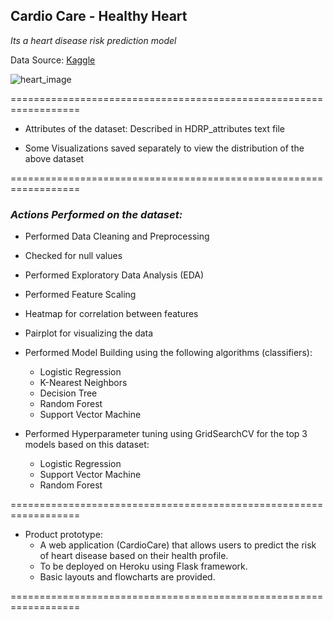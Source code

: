 ## Cardio Care - Healthy Heart

*Its a heart disease risk prediction model*

Data Source: [Kaggle](https://www.kaggle.com/datasets/fedesoriano/heart-failure-prediction)

![heart_image](https://encrypted-tbn0.gstatic.com/images?q=tbn:ANd9GcSsHT9SDi06Zxct77u4FeQuE3188ywi9xH9jg&usqp=CAU)

==================================================================

* Attributes of the dataset: Described in HDRP_attributes text file

* Some Visualizations saved separately to view the distribution of the above dataset

==================================================================

### *Actions Performed on the dataset:*

* Performed Data Cleaning and Preprocessing
* Checked for null values
* Performed Exploratory Data Analysis (EDA)
* Performed Feature Scaling
* Heatmap for correlation between features
* Pairplot for visualizing the data


* Performed Model Building using the following algorithms (classifiers):
    * Logistic Regression
    * K-Nearest Neighbors
    * Decision Tree
    * Random Forest
    * Support Vector Machine

* Performed Hyperparameter tuning using GridSearchCV for the top 3 models based on this dataset:
    * Logistic Regression
    * Support Vector Machine
    * Random Forest

==================================================================

* Product prototype:
    * A web application (CardioCare) that allows users to predict the risk of heart disease based on their health profile.
    * To be deployed on Heroku using Flask framework.
    * Basic layouts and flowcharts are provided.

==================================================================